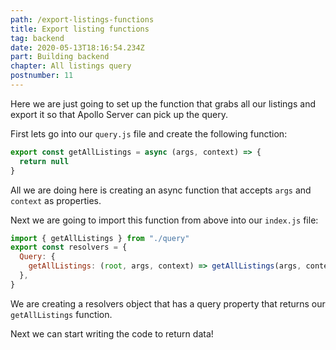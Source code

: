 ```yaml
---
path: /export-listings-functions
title: Export listing functions
tag: backend
date: 2020-05-13T18:16:54.234Z
part: Building backend
chapter: All listings query
postnumber: 11
---
```


Here we are just going to set up the function that grabs all our listings and export it so that Apollo Server can pick up the query.

First lets go into our `query.js` file and create the following function:

```javascript
export const getAllListings = async (args, context) => {
  return null
}
```

All we are doing here is creating an async function that accepts `args` and `context` as properties.

Next we are going to import this function from above into our `index.js` file:

```javascript
import { getAllListings } from "./query"
export const resolvers = {
  Query: {
    getAllListings: (root, args, context) => getAllListings(args, context),
  },
}
```

We are creating a resolvers object that has a query property that returns our `getAllListings` function.

Next we can start writing the code to return data!
